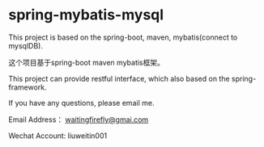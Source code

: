 # spring-mybatis-mysql

This project is based on the spring-boot, maven, mybatis(connect to mysqlDB).

这个项目基于spring-boot maven mybatis框架。 

This project can provide restful interface, which also based on the spring-framework.

If you have any questions, please email me.

Email Address： waitingfirefly@gmai.com

Wechat Account: liuweitin001
